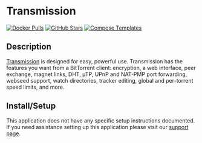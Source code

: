 # Transmission

[![Docker Pulls](https://img.shields.io/docker/pulls/linuxserver/transmission?style=flat-square&color=607D8B&label=docker%20pulls&logo=docker)](https://hub.docker.com/r/linuxserver/transmission)
[![GitHub Stars](https://img.shields.io/github/stars/linuxserver/docker-transmission?style=flat-square&color=607D8B&label=github%20stars&logo=github)](https://github.com/linuxserver/docker-transmission)
[![Compose Templates](https://img.shields.io/static/v1?style=flat-square&color=607D8B&label=compose&message=templates)](https://github.com/GhostWriters/DockSTARTer/tree/master/compose/.apps/transmission)

## Description

[Transmission](https://www.transmissionbt.com/) is designed for easy, powerful
use. Transmission has the features you want from a BitTorrent client:
encryption, a web interface, peer exchange, magnet links, DHT, µTP, UPnP and
NAT-PMP port forwarding, webseed support, watch directories, tracker editing,
global and per-torrent speed limits, and more.

## Install/Setup

This application does not have any specific setup instructions documented. If
you need assistance setting up this application please visit our
[support page](https://dockstarter.com/basics/support/).
